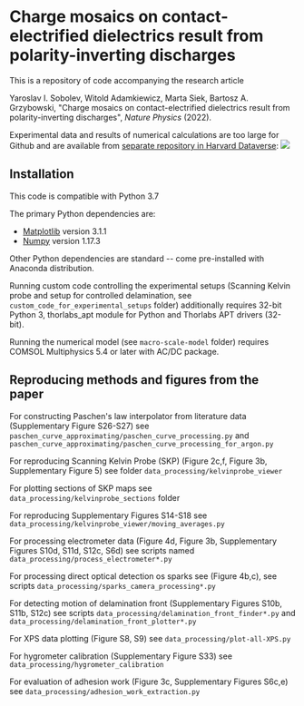 #  Charge mosaics on contact-electrified dielectrics result from polarity-inverting discharges

This is a repository of code accompanying the research article 

Yaroslav I. Sobolev, Witold Adamkiewicz, Marta Siek, Bartosz A. Grzybowski,
"Charge mosaics on contact-electrified dielectrics result from polarity-inverting discharges", *Nature Physics* (2022).

<!---
Bibtech code for citing the paper:

```
@article{2022chargepatterns,
  title={Charge mosaics on contact-electrified dielectrics result from polarity-inverting discharges},
  author={Sobolev, Yaroslav I and Adamkiewicz, Witold and Siek, Marta and Grzybowski, Bartosz A},
  journal  = "Nature Physics",
  volume   =  XX,
  number   =  XX,
  pages    = XX,
  month    =  XX,
  year     =  2022
}
```
-->

Experimental data and results of numerical calculations are too large for Github and 
are available from [separate repository in Harvard Dataverse](https://doi.org/10.7910/DVN/ZOFDKM):
[![](<https://img.shields.io/badge/Dataverse DOI-10.7910/DVN/ZOFDKM-orange>)](https://www.doi.org/10.7910/DVN/ZOFDKM)

## Installation

This code is compatible with Python 3.7

The primary Python dependencies are:

* [Matplotlib](https://matplotlib.org/) version 3.1.1
* [Numpy](https://numpy.org/) version 1.17.3

Other Python dependencies are standard -- come pre-installed with Anaconda distribution.

Running custom code controlling the experimental setups (Scanning Kelvin probe and setup for controlled delamination,
see `custom_code_for_experimental_setups` folder)
additionally requires 32-bit Python 3, thorlabs_apt module for Python and Thorlabs APT drivers (32-bit).

Running the numerical model (see `macro-scale-model` folder) requires
COMSOL Multiphysics 5.4 or later with AC/DC package.

## Reproducing methods and figures from the paper

For constructing Paschen's law interpolator from literature data 
(Supplementary Figure S26-S27)
see `paschen_curve_approximating/paschen_curve_processing.py`
and `paschen_curve_approximating/paschen_curve_processing_for_argon.py`

For reproducing Scanning Kelvin Probe (SKP) (Figure 2c,f, Figure 3b, 
Supplementary Figure 5) see 
folder `data_processing/kelvinprobe_viewer`

For plotting sections of SKP maps see `data_processing/kelvinprobe_sections` folder

For reproducing Supplementary Figures S14-S18 
see `data_processing/kelvinprobe_viewer/moving_averages.py`

For processing electrometer data (Figure 4d, Figure 3b, Supplementary Figures S10d, S11d, S12c, S6d) see 
scripts named `data_processing/process_electrometer*.py`

For processing direct optical detection os sparks see (Figure 4b,c), see 
scripts `data_processing/sparks_camera_processing*.py `

For detecting motion of delamination front (Supplementary Figures S10b, S11b, S12c) see scripts
`data_processing/delamination_front_finder*.py` and `data_processing/delamination_front_plotter*.py`

For XPS data plotting (Figure S8, S9) see `data_processing/plot-all-XPS.py`

For hygrometer calibration (Supplementary Figure S33)
see `data_processing/hygrometer_calibration`

For evaluation of adhesion work (Figure 3c, Supplementary Figures S6c,e)
see `data_processing/adhesion_work_extraction.py`